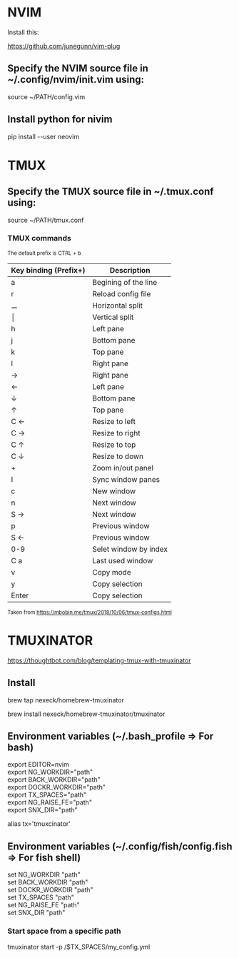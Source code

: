 # NVIM

Install this:

https://github.com/junegunn/vim-plug

## Specify the NVIM source file in ~/.config/nvim/init.vim using:
source ~/PATH/config.vim

## Install python for nivim
pip install --user neovim

# TMUX

## Specify the TMUX source file in ~/.tmux.conf using:
source ~/PATH/tmux.conf

### TMUX commands
<sub>The default prefix is CTRL + b </sub>

Key binding (Prefix+) | Description
---------------------|--------------
a | Begining of the line
r | Reload config file
&#9866; | Horizontal split
&#9474; | Vertical split
h | Left pane
j | Bottom pane
k | Top pane
l | Right pane
→ | Right pane
← | Left pane
↓ | Bottom pane
↑ | Top pane
C ← | Resize to left
C → | Resize to right
C ↑ | Resize to top
C ↓ | Resize to down
&#43; | Zoom in/out panel
I | Sync window panes
c | New window
n | Next window
S → | Next window
p | Previous window
S ← | Previous window
0-9 | Selet window by index
C a | Last used window
v | Copy mode
y | Copy selection
Enter | Copy selection

<sub>
  Taken from  <a href="https://mbobin.me/tmux/2018/10/06/tmux-configs.html">https://mbobin.me/tmux/2018/10/06/tmux-configs.html</a>
</sub>

# TMUXINATOR
https://thoughtbot.com/blog/templating-tmux-with-tmuxinator

## Install
brew tap nexeck/homebrew-tmuxinator

brew install nexeck/homebrew-tmuxinator/tmuxinator

## Environment variables (~/.bash_profile => For bash)

export EDITOR=nvim  
export NG_WORKDIR="path"  
export BACK_WORKDIR="path"  
export DOCKR_WORKDIR="path"  
export TX_SPACES="path"  
export NG_RAISE_FE="path"  
export SNX_DIR="path"  

alias tx='tmuxcinator'

## Environment variables (~/.config/fish/config.fish => For fish shell)

set NG_WORKDIR "path"  
set BACK_WORKDIR "path"  
set DOCKR_WORKDIR "path"  
set TX_SPACES "path"  
set NG_RAISE_FE "path"  
set SNX_DIR "path" 

### Start space from a specific path
tmuxinator start -p /$TX_SPACES/my_config.yml
